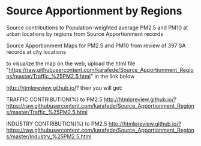 # Source Apportionment by Regions
Source contributions to Population-weighted average PM2.5 and PM10 at urban locations by regions from Source Apportionment records

Source Apportionment Maps for PM2.5 and PM10 from review of 397 SA records at city locations

to visualize the map on the web, upload the html file 
"https://raw.githubusercontent.com/karafede/Source_Apportionment_Regions/master/Traffic_%25PM2.5.html" in the link below

http://htmlpreview.github.io/?
then you will get:

TRAFFIC CONTRIBUTION(%) to PM2.5
http://htmlpreview.github.io/?https://raw.githubusercontent.com/karafede/Source_Apportionment_Regions/master/Traffic_%25PM2.5.html

INDUSTRY CONTRIBUTION(%) to PM2.5
http://htmlpreview.github.io/?https://raw.githubusercontent.com/karafede/Source_Apportionment_Regions/master/Industry_%25PM2.5.html
